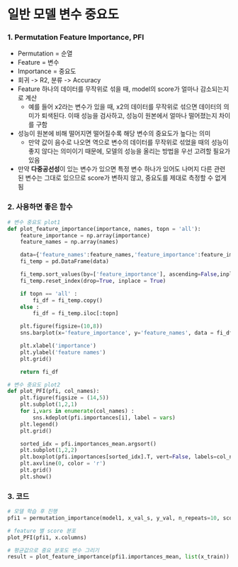# 일반 모델 변수 중요도

### 1. Permutation Feature Importance, PFI
* Permutation = 순열
* Feature = 변수
* Importance = 중요도
* 회귀 -> R2, 분류 -> Accuracy
* Feature 하나의 데이터를 무작위로 섞을 때, model의 score가 얼마나 감소되는지로 계산
    * 예를 들어 x2라는 변수가 있을 때, x2의 데이터를 무작위로 섞으면 데이터의 의미가 퇴색된다. 이때 성능을 검사하고, 성능이 원본에서 얼마나 떨어졌는지 차이를 구함
* 성능이 원본에 비해 떨어지면 떨어질수록 해당 변수의 중요도가 높다는 의미
    * 만약 값이 음수로 나오면 역으로 변수의 데이터를 무작위로 섞었을 때의 성능이 좋지 않다는 의미이기 때문에, 모델의 성능을 올리는 방법을 우선 고려할 필요가 있음
* 만약 **다중공선성**이 있는 변수가 있으면 특정 변수 하나가 있어도 나머지 다른 관련된 변수는 그대로 있으므로 score가 변하지 않고, 중요도를 제대로 측정할 수 없게 됨

### 2. 사용하면 좋은 함수

```python
# 변수 중요도 plot1
def plot_feature_importance(importance, names, topn = 'all'):
    feature_importance = np.array(importance)
    feature_names = np.array(names)

    data={'feature_names':feature_names,'feature_importance':feature_importance}
    fi_temp = pd.DataFrame(data)

    fi_temp.sort_values(by=['feature_importance'], ascending=False,inplace=True)
    fi_temp.reset_index(drop=True, inplace = True)

    if topn == 'all' :
        fi_df = fi_temp.copy()
    else :
        fi_df = fi_temp.iloc[:topn]

    plt.figure(figsize=(10,8))
    sns.barplot(x='feature_importance', y='feature_names', data = fi_df)

    plt.xlabel('importance')
    plt.ylabel('feature names')
    plt.grid()

    return fi_df
```

```python
# 변수 중요도 plot2
def plot_PFI(pfi, col_names):
    plt.figure(figsize = (14,5))
    plt.subplot(1,2,1)
    for i,vars in enumerate(col_names) :
        sns.kdeplot(pfi.importances[i], label = vars)
    plt.legend()
    plt.grid()

    sorted_idx = pfi.importances_mean.argsort()
    plt.subplot(1,2,2)
    plt.boxplot(pfi.importances[sorted_idx].T, vert=False, labels=col_names[sorted_idx])
    plt.axvline(0, color = 'r')
    plt.grid()
    plt.show()
```

### 3. 코드

```python
# 모델 학습 후 진행
pfi1 = permutation_importance(model1, x_val_s, y_val, n_repeats=10, scoring = 'r2', random_state=42)

# feature 별 score 분포
plot_PFI(pfi1, x.columns)

# 평균값으로 중요 분포도 변수 그리기
result = plot_feature_importance(pfi1.importances_mean, list(x_train))
```
